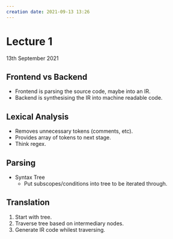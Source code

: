 ```yaml
---
creation date: 2021-09-13 13:26
---
```

#  Lecture 1
13th September 2021

## Frontend vs Backend
- Frontend is parsing the source code, maybe into an IR.
- Backend is synthesising the IR into machine readable code.

## Lexical Analysis
- Removes unnecessary tokens (comments, etc).
- Provides array of tokens to next stage.
- Think regex.

## Parsing
- Syntax Tree
	- Put subscopes/conditions into tree to be iterated through.
	
## Translation
1. Start with tree.
2. Traverse tree based on intermediary nodes.
3. Generate IR code whilest traversing.
